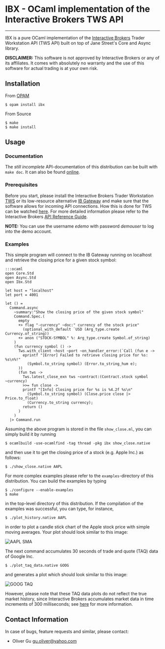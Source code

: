 IBX - OCaml implementation of the Interactive Brokers TWS API
==================================================================

---------------------------------------------------------------------------

IBX is a pure OCaml implementation of the
[Interactive Brokers](http://www.interactivebrokers.com/en/main.php)
Trader Workstation API (TWS API) built on top of Jane Street's Core
and Async library.

__DISCLAIMER:__ This software is not approved by Interactive Brokers or any
of its affiliates. It comes with absolutely no warranty and the use of
this software for actual trading is at your own risk.

Installation
------------

From [OPAM](http://opam.ocaml.org)

    $ opam install ibx

From Source

    $ make
    $ make install

Usage
-----

### Documentation

The _still incomplete_ API-documentation of this distribution can be built with `make doc`.
It can also be found [online](http://ogu.bitbucket.org/ibx/api/).

### Prerequisites

Before you start, please install the Interactive Brokers Trader Workstation
[TWS](http://www.interactivebrokers.com/en/p.php?f=tws) or its low-resource alternative
[IB Gateway](https://www.interactivebrokers.com/en/?f=%2Fen%2Fsoftware%2Fibapi.php)
and make sure that the software allows for incoming API connections. How this is
done for TWS can be watched [here](http://www.youtube.com/watch?v=53tmypRq5wI).
For more detailed information please refer to the Interactive Brokers
[API Reference Guide](http://www.interactivebrokers.com/en/software/api/api.htm).

__NOTE:__ You can use the username _edemo_ with password _demouser_
to log into the demo account.

### Examples

This simple program will connect to the IB Gateway running on localhost
and retrieve the closing price for a given stock symbol:

    :::ocaml
    open Core.Std
    open Async.Std
    open Ibx.Std

    let host = "localhost"
    let port = 4001

    let () =
      Command.async
        ~summary:"Show the closing price of the given stock symbol"
        Command.Spec.(
          empty
          +> flag "-currency" ~doc:" currency of the stock price"
            (optional_with_default `USD (Arg_type.create Currency.of_string))
          +> anon ("STOCK-SYMBOL" %: Arg_type.create Symbol.of_string)
        )
        (fun currency symbol () ->
          Tws.with_client ~host ~port ~on_handler_error:(`Call (fun e ->
            eprintf "[Error] Failed to retrieve closing price for %s: %s\n%!"
              (Symbol.to_string symbol) (Error.to_string_hum e);
          ))
          (fun tws ->
            Tws.latest_close_exn tws ~contract:(Contract.stock symbol ~currency)
            >>= fun close ->
            printf "[Info] Closing price for %s is %4.2f %s\n"
              (Symbol.to_string symbol) (Close.price close |> Price.to_float)
              (Currency.to_string currency);
            return ()
          )
        )
      |> Command.run


Assuming the above program is stored in the file `show_close.ml`,
you can simply build it by running

    $ ocamlbuild -use-ocamlfind -tag thread -pkg ibx show_close.native

and then use it to get the closing price of a stock (e.g. Apple Inc.)
as follows:

    $ ./show_close.native AAPL

For more complex examples please refer to the `examples`-directory of this
distribution. You can build the examples by typing

    $ ./configure --enable-examples
    $ make

in the top-level directory of this distribution. If the compilation of the
examples was successful, you can type, for instance,

    $ ./plot_history.native AAPL

in order to plot a candle stick chart of the Apple stock price with simple
moving averages. Your plot should look similar to this image:

![AAPL SMA](http://ogu.bitbucket.org/aapl_sma.png)

The next command accumulates 30 seconds of trade and quote (TAQ) data of
Google Inc.

    $ ./plot_taq_data.native GOOG

and generates a plot which should look similar to this image:

![GOOG TAQ](http://ogu.bitbucket.org/goog_taq.png)

However, please note that these TAQ data plots do not reflect the true market
history, since Interactive Brokers accumulates market data in time increments
of 300 milliseconds; see
[here](http://support.marketdelta.com/entries/117533-interactive-brokers-ib-data-snapshot-data)
for more information.

Contact Information
-------------------

In case of bugs, feature requests and similar, please contact:

  * Oliver Gu <gu.oliver@yahoo.com>
